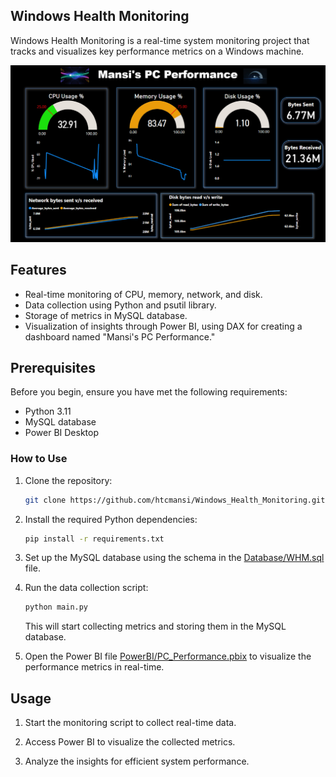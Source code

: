 ## Windows Health Monitoring

Windows Health Monitoring is a real-time system monitoring project that tracks and visualizes key performance metrics on a Windows machine.

![Dashboard Overview](PowerBI/Dashboard.png)

## Features   

- Real-time monitoring of CPU, memory, network, and disk.
- Data collection using Python and psutil library.
- Storage of metrics in MySQL database.
- Visualization of insights through Power BI, using DAX for creating a dashboard named "Mansi's PC Performance."

## Prerequisites

Before you begin, ensure you have met the following requirements:

- Python 3.11
- MySQL database
- Power BI Desktop

### How to Use

1. Clone the repository:

   ```bash
   git clone https://github.com/htcmansi/Windows_Health_Monitoring.git
   ```

2. Install the required Python dependencies:
    ```bash
    pip install -r requirements.txt
    ```
3. Set up the MySQL database using the schema in the [Database/WHM.sql](Database/WHM.sql) file.

4. Run the data collection script:

    ```bash
    python main.py
    ```
    This will start collecting metrics and storing them in the MySQL database.

5. Open the Power BI file [PowerBI/PC_Performance.pbix](PowerBI/PC_Performance.pbix) to visualize the performance metrics in real-time.

## Usage

1. Start the monitoring script to collect real-time data.

2. Access Power BI to visualize the collected metrics.

3. Analyze the insights for efficient system performance.

